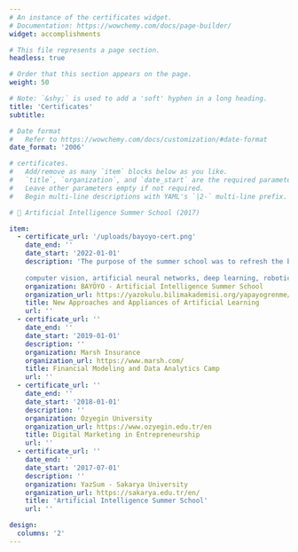 ```yaml
---
# An instance of the certificates widget.
# Documentation: https://wowchemy.com/docs/page-builder/
widget: accomplishments

# This file represents a page section.
headless: true

# Order that this section appears on the page.
weight: 50

# Note: `&shy;` is used to add a 'soft' hyphen in a long heading.
title: 'Certificates'
subtitle:

# Date format
#   Refer to https://wowchemy.com/docs/customization/#date-format
date_format: '2006'

# certificates.
#   Add/remove as many `item` blocks below as you like.
#   `title`, `organization`, and `date_start` are the required parameters.
#   Leave other parameters empty if not required.
#   Begin multi-line descriptions with YAML's `|2-` multi-line prefix.

#  Artificial Intelligence Summer School (2017)

item:
  - certificate_url: '/uploads/bayoyo-cert.png'
    date_end: ''
    date_start: '2022-01-01'
    description: 'The purpose of the summer school was to refresh the basic knowledge required for research in the following areas, to provide information about the latest research developments, to bring together industry and graduate students, to provide interaction between thesis students and instructors who are experts in their fields.
    
    computer vision, artificial neural networks, deep learning, robotics, bioinformatics, natural language'
    organization: BAYÖYO - Artificial Intelligence Summer School
    organization_url: https://yazokulu.bilimakademisi.org/yapayogrenme/2022/
    title: New Approaches and Appliances of Artificial Learning 
    url: ''
  - certificate_url: ''
    date_end: ''
    date_start: '2019-01-01'
    description: ''
    organization: Marsh Insurance
    organization_url: https://www.marsh.com/
    title: Financial Modeling and Data Analytics Camp
    url: ''
  - certificate_url: ''
    date_end: ''
    date_start: '2018-01-01'
    description: ''
    organization: Ozyegin University
    organization_url: https://www.ozyegin.edu.tr/en
    title: Digital Marketing in Entrepreneurship
    url: ''
  - certificate_url: ''
    date_end: ''
    date_start: '2017-07-01'
    description: ''
    organization: YazSum - Sakarya University
    organization_url: https://sakarya.edu.tr/en/
    title: 'Artificial Intelligence Summer School'
    url: ''

design:
  columns: '2'
---
```

